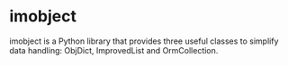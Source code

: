 # imobject

imobject is a Python library that provides three useful classes to simplify data handling: ObjDict, ImprovedList and OrmCollection.
